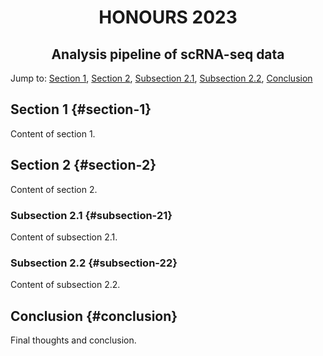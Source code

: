 <h1 align="center">HONOURS 2023</h1>

<h2 align="center"><strong>Analysis pipeline of scRNA-seq data</strong></h2>

Jump to: [Section 1](#section-1), [Section 2](#section-2), [Subsection 2.1](#subsection-21), [Subsection 2.2](#subsection-22), [Conclusion](#conclusion)

## Section 1 {#section-1}
Content of section 1.

## Section 2 {#section-2}
Content of section 2.

### Subsection 2.1 {#subsection-21}
Content of subsection 2.1.

### Subsection 2.2 {#subsection-22}
Content of subsection 2.2.

## Conclusion {#conclusion}
Final thoughts and conclusion.
